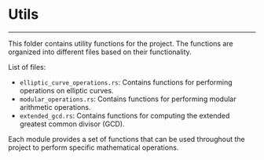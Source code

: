 # Utils

---

This folder contains utility functions for the project. The functions are organized into different files based on their 
functionality.

List of files:

- `elliptic_curve_operations.rs`: Contains functions for performing operations on elliptic curves.
- `modular_operations.rs`: Contains functions for performing modular arithmetic operations.
- `extended_gcd.rs`: Contains functions for computing the extended greatest common divisor (GCD).

Each module provides a set of functions that can be used throughout the project to perform specific mathematical 
operations.
